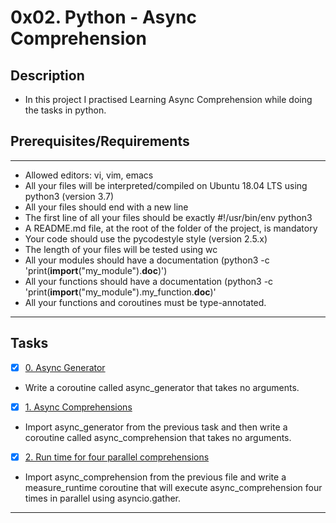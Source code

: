 # 0x02. Python - Async Comprehension

## Description

+ In this project I practised Learning Async Comprehension while  doing the tasks in python.

## Prerequisites/Requirements

---
* Allowed editors: vi, vim, emacs
* All your files will be interpreted/compiled on Ubuntu 18.04 LTS using python3 (version 3.7)
* All your files should end with a new line
* The first line of all your files should be exactly #!/usr/bin/env python3
* A README.md file, at the root of the folder of the project, is mandatory
* Your code should use the pycodestyle style (version 2.5.x)
* The length of your files will be tested using wc
* All your modules should have a documentation (python3 -c 'print(__import__("my_module").__doc__)')
* All your functions should have a documentation (python3 -c 'print(__import__("my_module").my_function.__doc__)'
* All your functions and coroutines must be type-annotated.

---

## Tasks

+ [x] [0. Async Generator](./0-async_generator.py)

 + Write a coroutine called async_generator that takes no arguments.

+ [x] [1. Async Comprehensions](./1-async_comprehension.py)

 + Import async_generator from the previous task and then write a coroutine called async_comprehension that takes no arguments.

+ [x] [2. Run time for four parallel comprehensions](./2-measure_runtime.py)

 + Import async_comprehension from the previous file and write a measure_runtime coroutine that will execute async_comprehension four times in parallel using asyncio.gather.

---